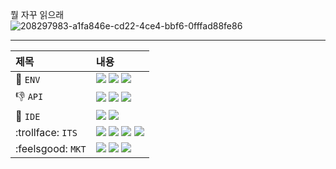 뭘 자꾸 읽으래<br/>
![208297983-a1fa846e-cd22-4ce4-bbf6-0fffad88fe86](https://github.com/simeddk/simeddk/assets/65766852/3ed3bdb0-0f57-41b2-ae66-c83a639b93c6)

---

|제목|내용|
|:--|:--|
|🚻 `ENV`|<img src="https://img.shields.io/badge/Unreal-C71D23?style=for-the-badge&logo=UnrealEngine&logoColor=white"> <img src="https://img.shields.io/badge/c++-C71D23?style=for-the-badge&logo=c%2B%2B&logoColor=white"> <img src="https://img.shields.io/badge/blueprint-C71D23?style=for-the-badge&logo=blueprint&logoColor=white">|
|👎 `API`|<img src="https://img.shields.io/badge/OpenGL-FE5F50?style=for-the-badge&logo=OpenGL&logoColor=white"> <img src="https://img.shields.io/badge/SFML-FE5F50?style=for-the-badge&logo=SFML&logoColor=white"> <img src="https://img.shields.io/badge/FMOD-FE5F50?style=for-the-badge&logo=FMOD&logoColor=white">|
|🔞 `IDE`|<img src="https://img.shields.io/badge/VisualStudio-FF9E0F?style=for-the-badge&logo=VisualStudio&logoColor=white"> <img src="https://img.shields.io/badge/ReSharper-FF9E0F?style=for-the-badge&logo=Resharper&logoColor=white">|
|:trollface: `ITS`|<img src="https://img.shields.io/badge/github-1CE783?style=for-the-badge&logo=github&logoColor=white"> <img src="https://img.shields.io/badge/Notion-1CE783?style=for-the-badge&logo=Notion&logoColor=white"> <img src="https://img.shields.io/badge/Jira-1CE783?style=for-the-badge&logo=jira&logoColor=white"> <img src="https://img.shields.io/badge/Confluence-1CE783?style=for-the-badge&logo=Confluence&logoColor=white">|
|:feelsgood: `MKT`|<img src="https://img.shields.io/badge/Itch-08B1AB?style=for-the-badge&logo=Itch.io&logoColor=white"> <img src="https://img.shields.io/badge/Steam-08B1AB?style=for-the-badge&logo=Steam&logoColor=white"> <img src="https://img.shields.io/badge/Steamworks-08B1AB?style=for-the-badge&logo=Steamworks&logoColor=white">|


